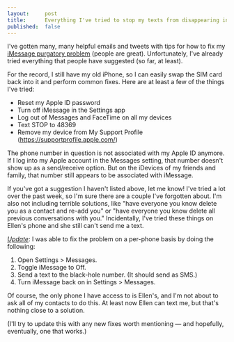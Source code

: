 ```yaml
---
layout:     post
title:      Everything I've tried to stop my texts from disappearing into iMessage
published:  false
---
```


I've gotten many, many helpful emails and tweets with tips for how to fix my [iMessage purgatory problem](/imessage-purgatory/) (people are great). Unfortunately, I've already tried everything that people have suggested (so far, at least).

For the record, I still have my old iPhone, so I can easily swap the SIM card back into it and perform common fixes. Here are at least a few of the things I've tried:

* Reset my Apple ID password
* Turn off iMessage in the Settings app
* Log out of Messages and FaceTime on all my devices
* Text STOP to 48369
* Remove my device from My Support Profile (https://supportprofile.apple.com/)

The phone number in question is not associated with my Apple ID anymore. If I log into my Apple account in the Messages setting, that number doesn't show up as a send/receive option. But on the iDevices of my friends and family, that number still appears to be associated with iMessage.

If you've got a suggestion I haven't listed above, let me know! I've tried a lot over the past week, so I'm sure there are a couple I've forgotten about. I'm also not including terrible solutions, like "have everyone you know delete you as a contact and re-add you" or "have everyone you know delete all previous conversations with you." Incidentally, I've tried these things on Ellen's phone and she still can't send me a text.

<a name="update1"></a>[_Update_](#update1): I was able to fix the problem on a per-phone basis  by doing the following:

1. Open Settings > Messages.
2. Toggle iMessage to Off.
3. Send a text to the black-hole number. (It should send as SMS.)
4. Turn iMessage back on in Settings > Messages.

Of course, the only phone I have access to is Ellen's, and I'm not about to ask all of my contacts to do this. At least now Ellen can text me, but that's nothing close to a solution.

(I'll try to update this with any new fixes worth mentioning &mdash; and hopefully, eventually, one that works.)
